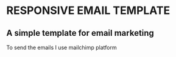 # RESPONSIVE EMAIL TEMPLATE
## A simple template for email marketing
To send the emails I use mailchimp platform
